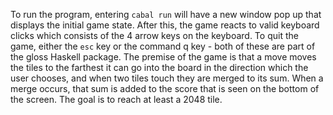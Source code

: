To run the program, entering `cabal run` will have a new window pop up that displays the initial game state. After this, the game reacts to valid keyboard clicks which consists of the 4 arrow keys on the keyboard. To quit the game, either the `esc` key or the command q key - both of these are part of the gloss Haskell package. The premise of the game is that a move moves the tiles to the farthest it can go into the board in the direction which the user chooses, and when two tiles touch they are merged to its sum. When a merge occurs, that sum is added to the score that is seen on the bottom of the screen. The goal is to reach at least a 2048 tile. 